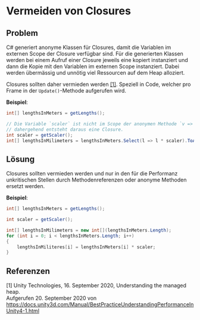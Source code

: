 # Vermeiden von Closures

## Problem

C# generiert anonyme Klassen für Closures, damit die Variablen im externen Scope der Closure verfügbar sind.
Für die generierten Klassen werden bei einem Aufruf einer Closure jeweils eine kopiert instanziert und dann die Kopie mit den Variablen im externen Scope instanziert.
Dabei werden übermässig und unnötig viel Ressourcen auf dem Heap alloziert.

Closures sollten daher vermieden werden [[1]](#1). Speziell in Code, welcher pro Frame in der `Update()`-Methode aufgerufen wird.

**Beispiel**:
```csharp
int[] lengthsInMeters = getLengths();

// Die Variable `scaler` ist nicht im Scope der anonymen Methode `v => v * scaler`,
// dahergehend entsteht daraus eine Closure.
int scaler = getScaler();
int[] lengthsInMilimeters = lengthsInMeters.Select(l => l * scaler).ToArray();
```

## Lösung

Closures sollten vermieden werden und nur in den für die Performanz unkritischen Stellen durch Methodenreferenzen oder anonyme Methoden ersetzt werden.

**Beispiel**:
```csharp
int[] lengthsInMeters = getLengths();

int scaler = getScaler();

int[] lengthsInMilimeters = new int[](lengthsInMeters.Length);
for (int i = 0; i < lengthsInMeters.Length; i++) 
{
    lengthsInMiliteres[i] = lengthsInMeters[i] * scaler;
}
```

## Referenzen

<a id="1">[1]</a>
Unity Technologies, 16. September 2020, Understanding the managed heap. <br /> 
Aufgerufen 20. September 2020 von https://docs.unity3d.com/Manual/BestPracticeUnderstandingPerformanceInUnity4-1.html

